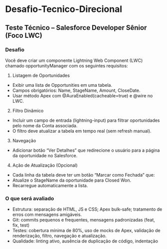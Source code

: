 # Desafio-Tecnico-Direcional

## Teste Técnico – Salesforce Developer Sênior (Foco LWC)

### Desafio

Você deve criar um componente Lightning Web Component (LWC) chamado opportunityManager com os seguintes requisitos:

1. Listagem de Oportunidades

- Exibir uma lista de Opportunities em uma tabela.
- Campos obrigatórios: Name, StageName, Amount, CloseDate.
- Usar método Apex com @AuraEnabled(cacheable=true) e @wire no LWC.

2. Filtro Dinâmico

- Incluir um campo de entrada (lightning-input) para filtrar oportunidades pelo nome da
  Conta associada.
- O filtro deve atualizar a tabela em tempo real (sem refresh manual).

3. Navegação

- Adicionar botão “Ver Detalhes” que redirecione o usuário para a página da oportunidade no Salesforce.

4. Ação de Atualização (Opcional)

- Cada linha da tabela deve ter um botão “Marcar como Fechada” que:
- Atualize o StageName da oportunidade para Closed Won.
- Recarregue automaticamente a lista.

### O que será avaliado

- Estrutura: separação de HTML, JS e CSS; Apex bulk-safe; tratamento de erros com mensagens amigáveis.
- Git: commits pequenos e frequentes, mensagens padronizadas (feat, fix, test)
- Testes: cobertura mínima de 80%, uso de mocks de Apex, validação de renderização, filtro, navegação e atualização.
- Qualidade: linting ativo, ausência de duplicação de código, indentação
